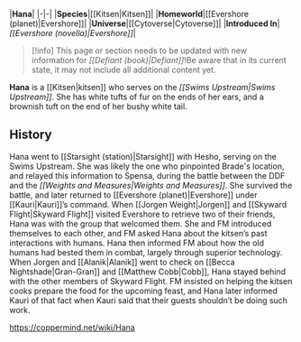|**Hana**|
|-|-|
|**Species**|[[Kitsen\|Kitsen]]|
|**Homeworld**|[[Evershore (planet)\|Evershore]]|
|**Universe**|[[Cytoverse\|Cytoverse]]|
|**Introduced In**|*[[Evershore (novella)\|Evershore]]*|

> [!info] This page or section needs to be updated with new information for *[[Defiant (book)\|Defiant]]*!Be aware that in its current state, it may not include all additional content yet.

**Hana** is a [[Kitsen\|kitsen]] who serves on the *[[Swims Upstream\|Swims Upstream]]*. She has white tufts of fur on the ends of her ears, and a brownish tuft on the end of her bushy white tail.

## History
Hana went to [[Starsight (station)\|Starsight]] with Hesho, serving on the Swims Upstream. She was likely the one who pinpointed Brade's location, and relayed this information to Spensa, during the battle between the DDF and the *[[Weights and Measures\|Weights and Measures]]*. She survived the battle, and later returned to [[Evershore (planet)\|Evershore]] under [[Kauri\|Kauri]]’s command. When [[Jorgen Weight\|Jorgen]] and [[Skyward Flight\|Skyward Flight]] visited Evershore to retrieve two of their friends, Hana was with the group that welcomed them. She and FM introduced themselves to each other, and FM asked Hana about the kitsen’s past interactions with humans. Hana then informed FM about how the old humans had bested them in combat, largely through superior technology.
When Jorgen and [[Alanik\|Alanik]] went to check on [[Becca Nightshade\|Gran-Gran]] and [[Matthew Cobb\|Cobb]], Hana stayed behind with the other members of Skyward Flight. FM insisted on helping the kitsen cooks prepare the food for the upcoming feast, and Hana later informed Kauri of that fact when Kauri said that their guests shouldn’t be doing such work.



https://coppermind.net/wiki/Hana